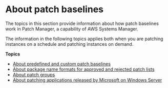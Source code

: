 # About patch baselines<a name="about-patch-baselines"></a>

The topics in this section provide information about how patch baselines work in Patch Manager, a capability of AWS Systems Manager\.

The information in the following topics applies both when you are patching instances on a schedule and patching instances on demand\.

**Topics**
+ [About predefined and custom patch baselines](sysman-patch-baselines.md)
+ [About package name formats for approved and rejected patch lists](patch-manager-approved-rejected-package-name-formats.md)
+ [About patch groups](sysman-patch-patchgroups.md)
+ [About patching applications released by Microsoft on Windows Server](about-windows-app-patching.md)